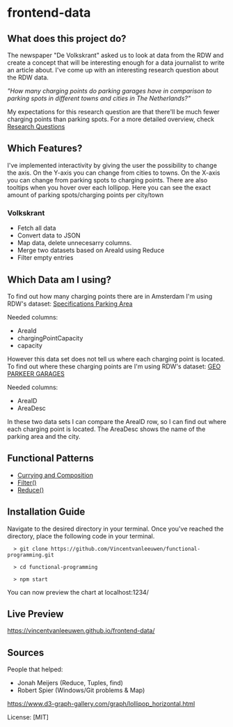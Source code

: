 # frontend-data

## What does this project do?

The newspaper "De Volkskrant" asked us to look at data from the RDW and create a concept that will be interesting enough for a data journalist to write an article about.
I've come up with an interesting research question about the RDW data.

*"How many charging points do parking garages have in comparison to parking spots in different towns and cities in The Netherlands?"*

My expectations for this research question are that there'll be much fewer charging points than parking spots. 
For a more detailed overview, check [Research Questions](https://github.com/Vincentvanleeuwen/functional-programming/wiki/The-Research-of-the-Data)

## Which Features?

I've implemented interactivity by giving the user the possibility to change the axis. On the Y-axis you can change from cities to towns. On the X-axis you can change from parking spots to charging points.
There are also tooltips when you hover over each lollipop. Here you can see the exact amount of parking spots/charging points per city/town

### Volkskrant

- Fetch all data
- Convert data to JSON
- Map data, delete unnecesarry columns.
- Merge two datasets based on AreaId using Reduce
- Filter empty entries

## Which Data am I using?

To find out how many charging points there are in Amsterdam I'm using RDW's dataset: [Specifications Parking Area](https://opendata.rdw.nl/Parkeren/Open-Data-Parkeren-SPECIFICATIES-PARKEERGEBIED/b3us-f26s)

Needed columns:
- AreaId
- chargingPointCapacity
- capacity

However this data set does not tell us where each charging point is located.
To find out where these charging points are I'm using RDW's dataset: [GEO PARKEER GARAGES](https://opendata.rdw.nl/Parkeren/GEO-Parkeer-Garages/t5pc-eb34)

Needed columns:
- AreaID
- AreaDesc

In these two data sets I can compare the AreaID row, so I can find out where each charging point is located.
The AreaDesc shows the name of the parking area and the city.

## Functional Patterns

- [Currying and Composition](https://github.com/Vincentvanleeuwen/functional-programming/wiki/Functional-Programming)
- [Filter()](https://github.com/Vincentvanleeuwen/functional-programming/wiki/Filtering-a-Reduced-Array)
- [Reduce()](https://github.com/Vincentvanleeuwen/functional-programming/wiki/What-the-Reduce%3F!)

## Installation Guide

Navigate to the desired directory in your terminal. Once you've reached the directory, place the following code in your terminal.

```terminal
  > git clone https://github.com/Vincentvanleeuwen/functional-programming.git
  
  > cd functional-programming
  
  > npm start
```
You can now preview the chart at localhost:1234/

## Live Preview
https://vincentvanleeuwen.github.io/frontend-data/

## Sources

People that helped: 
- Jonah Meijers (Reduce, Tuples, find)
- Robert Spier (Windows/Git problems & Map)

https://www.d3-graph-gallery.com/graph/lollipop_horizontal.html

License: [MIT]
